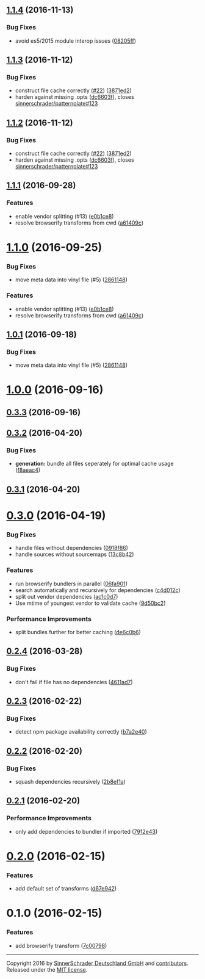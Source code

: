 <a name="1.1.4"></a>
## [1.1.4](https://github.com/sinnerschrader/patternplate-transform-browserify/compare/v1.1.3...v1.1.4) (2016-11-13)


### Bug Fixes

* avoid es5/2015 module interop issues ([08205ff](https://github.com/sinnerschrader/patternplate-transform-browserify/commit/08205ff))



<a name="1.1.3"></a>
## [1.1.3](https://github.com/sinnerschrader/patternplate-transform-browserify/compare/v1.1.1...v1.1.3) (2016-11-12)


### Bug Fixes

* construct file cache correctly ([#22](https://github.com/sinnerschrader/patternplate-transform-browserify/issues/22)) ([3871ed2](https://github.com/sinnerschrader/patternplate-transform-browserify/commit/3871ed2))
* harden against missing .opts ([dc6603f](https://github.com/sinnerschrader/patternplate-transform-browserify/commit/dc6603f)), closes [sinnerschrader/patternplate#123](https://github.com/sinnerschrader/patternplate/issues/123)



<a name="1.1.2"></a>
## [1.1.2](https://github.com/sinnerschrader/patternplate-transform-browserify/compare/v1.1.1...v1.1.2) (2016-11-12)


### Bug Fixes

* construct file cache correctly ([#22](https://github.com/sinnerschrader/patternplate-transform-browserify/issues/22)) ([3871ed2](https://github.com/sinnerschrader/patternplate-transform-browserify/commit/3871ed2))
* harden against missing .opts ([dc6603f](https://github.com/sinnerschrader/patternplate-transform-browserify/commit/dc6603f)), closes [sinnerschrader/patternplate#123](https://github.com/sinnerschrader/patternplate/issues/123)



<a name="1.1.1"></a>
## [1.1.1](https://github.com/sinnerschrader/patternplate-transform-browserify/compare/v1.0.1...v1.1.1) (2016-09-28)


### Features

* enable vendor splitting (#13) ([e0b1ce8](https://github.com/sinnerschrader/patternplate-transform-browserify/commit/e0b1ce8))
* resolve browserify transforms from cwd ([a61409c](https://github.com/sinnerschrader/patternplate-transform-browserify/commit/a61409c))



<a name="1.1.0"></a>
# [1.1.0](https://github.com/sinnerschrader/patternplate-transform-browserify/compare/v0.3.2...v1.1.0) (2016-09-25)


### Bug Fixes

* move meta data into vinyl file (#5) ([2861148](https://github.com/sinnerschrader/patternplate-transform-browserify/commit/2861148))

### Features

* enable vendor splitting (#13) ([e0b1ce8](https://github.com/sinnerschrader/patternplate-transform-browserify/commit/e0b1ce8))
* resolve browserify transforms from cwd ([a61409c](https://github.com/sinnerschrader/patternplate-transform-browserify/commit/a61409c))



<a name="1.0.1"></a>
## [1.0.1](https://github.com/sinnerschrader/patternplate-transform-browserify/compare/v0.3.2...v1.0.1) (2016-09-18)


### Bug Fixes

* move meta data into vinyl file (#5) ([2861148](https://github.com/sinnerschrader/patternplate-transform-browserify/commit/2861148))



<a name="1.0.0"></a>
# [1.0.0](https://github.com/sinnerschrader/patternplate-transform-browserify/compare/v0.3.2...v1.0.0) (2016-09-16)




<a name="0.3.3"></a>
## [0.3.3](https://github.com/sinnerschrader/patternplate-transform-browserify/compare/v0.3.2...v0.3.3) (2016-09-16)




<a name="0.3.2"></a>
## [0.3.2](https://github.com/sinnerschrader/patternplate-transform-browserify/compare/v0.3.1...v0.3.2) (2016-04-20)


### Bug Fixes

* **generation:** bundle all files seperately for optimal cache usage ([f8aeac4](https://github.com/sinnerschrader/patternplate-transform-browserify/commit/f8aeac4))



<a name="0.3.1"></a>
## [0.3.1](https://github.com/sinnerschrader/patternplate-transform-browserify/compare/v0.3.0...v0.3.1) (2016-04-20)




<a name="0.3.0"></a>
# [0.3.0](https://github.com/sinnerschrader/patternplate-transform-browserify/compare/v0.2.4...v0.3.0) (2016-04-19)


### Bug Fixes

* handle files without dependencies ([0918f86](https://github.com/sinnerschrader/patternplate-transform-browserify/commit/0918f86))
* handle sources without sourcemaps ([13c8b42](https://github.com/sinnerschrader/patternplate-transform-browserify/commit/13c8b42))

### Features

* run browserify bundlers in parallel ([06fa901](https://github.com/sinnerschrader/patternplate-transform-browserify/commit/06fa901))
* search automatically and recursively for dependencies ([c4d012c](https://github.com/sinnerschrader/patternplate-transform-browserify/commit/c4d012c))
* split out vendor dependencies ([ac1c0d7](https://github.com/sinnerschrader/patternplate-transform-browserify/commit/ac1c0d7))
* Use mtime of youngest vendor to validate cache ([9d50bc2](https://github.com/sinnerschrader/patternplate-transform-browserify/commit/9d50bc2))

### Performance Improvements

* split bundles further for better caching ([de6c0b6](https://github.com/sinnerschrader/patternplate-transform-browserify/commit/de6c0b6))



<a name="0.2.4"></a>
## [0.2.4](https://github.com/sinnerschrader/patternplate-transform-browserify/compare/v0.2.3...v0.2.4) (2016-03-28)


### Bug Fixes

* don't fail if file has no dependencies ([4611ad7](https://github.com/sinnerschrader/patternplate-transform-browserify/commit/4611ad7))



<a name="0.2.3"></a>
## [0.2.3](https://github.com/sinnerschrader/patternplate-transform-browserify/compare/v0.2.2...v0.2.3) (2016-02-22)


### Bug Fixes

* detect npm package availability correctly ([b7a2e40](https://github.com/sinnerschrader/patternplate-transform-browserify/commit/b7a2e40))



<a name="0.2.2"></a>
## [0.2.2](https://github.com/sinnerschrader/patternplate-transform-browserify/compare/v0.2.1...v0.2.2) (2016-02-20)


### Bug Fixes

* squash dependencies recursively ([2b8ef1a](https://github.com/sinnerschrader/patternplate-transform-browserify/commit/2b8ef1a))



<a name="0.2.1"></a>
## [0.2.1](https://github.com/sinnerschrader/patternplate-transform-browserify/compare/v0.2.0...v0.2.1) (2016-02-20)


### Performance Improvements

* only add dependencies to bundler if imported ([7912e43](https://github.com/sinnerschrader/patternplate-transform-browserify/commit/7912e43))



<a name="0.2.0"></a>
# [0.2.0](https://github.com/sinnerschrader/patternplate-transform-browserify/compare/v0.1.0...v0.2.0) (2016-02-15)


### Features

* add default set of transforms ([d67e942](https://github.com/sinnerschrader/patternplate-transform-browserify/commit/d67e942))



<a name="0.1.0"></a>
# 0.1.0 (2016-02-15)


### Features

* add browserify transform ([7c00798](https://github.com/sinnerschrader/patternplate-transform-browserify/commit/7c00798))




---
Copyright 2016 by [SinnerSchrader Deutschland GmbH](https://github.com/sinnerschrader) and [contributors](./graphs/contributors). Released under the [MIT license]('./license.md').
